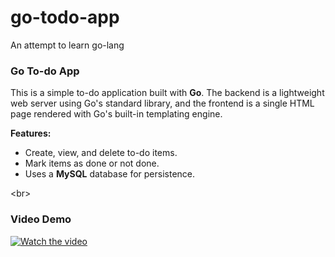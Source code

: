 # go-todo-app

An attempt to learn go-lang

### Go To-do App

This is a simple to-do application built with **Go**. The backend is a lightweight web server using Go's standard library, and the frontend is a single HTML page rendered with Go's built-in templating engine.

**Features:**

- Create, view, and delete to-do items.
- Mark items as done or not done.
- Uses a **MySQL** database for persistence.

\<br\>

### Video Demo
[![Watch the video](https://img.youtube.com/vi/69YWyWb1zUU/hqdefault.jpg)](https://youtu.be/69YWyWb1zUU)

